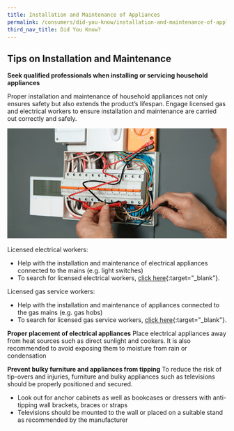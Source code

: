 ```yaml
---
title: Installation and Maintenance of Appliances
permalink: /consumers/did-you-know/installation-and-maintenance-of-appliances
third_nav_title: Did You Know?
---
```

## Tips on Installation and Maintenance

**Seek qualified professionals when installing or servicing household appliances**

Proper installation and maintenance of household appliances not only ensures safety but also extends the product’s lifespan. Engage licensed gas and electrical workers to ensure installation and maintenance are carried out correctly and safely.

![electrician](/images/consumers/did-you-know/electrician.jpg)

Licensed electrical workers:
* Help with the installation and maintenance of electrical appliances connected to the mains (e.g. light switches)
* To search for licensed electrical workers, [click here](https://elise.ema.gov.sg/elise/findworkerservlet?Operation=GetOffer&Item=EL){:target="_blank"}.

Licensed gas service workers:
* Help with the installation and maintenance of appliances connected to the gas mains (e.g. gas hobs)
* To search for licensed gas service workers, [click here](https://elise.ema.gov.sg/elise/findworkerservlet?Operation=GetOffer&Item=GS&selectedType=OFFERG){:target="_blank"}.

**Proper placement of electrical appliances**
Place electrical appliances away from heat sources such as direct sunlight and cookers. It is also recommended to avoid exposing them to moisture from rain or condensation

**Prevent bulky furniture and appliances from tipping**
To reduce the risk of tip-overs and injuries, furniture and bulky appliances such as televisions should be properly positioned and secured.
* Look out for anchor cabinets as well as bookcases or dressers with anti-tipping wall brackets, braces or straps
* Televisions should be mounted to the wall or placed on a suitable stand as recommended by the manufacturer

